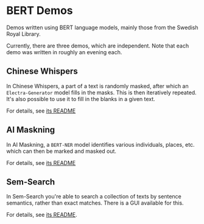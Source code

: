 # BERT Demos
Demos written using BERT language models, mainly those from the Swedish Royal Library.

Currently, there are three demos, which are independent. Note that each demo was written in roughly an evening each.

## Chinese Whispers
In Chinese Whispers, a part of a text is randomly masked, after which an `Electra-Generator` model fills in the masks. This is then iteratively repeated.
It's also possible to use it to fill in the blanks in a given text.

For details, see [its README](./Chinese%20Whispers/README.md)

## AI Maskning
In AI Maskning, a `BERT-NER` model identifies various individuals, places, etc. which can then be marked and masked out.

For details, see [its README](./AI%20Masking/README.md)
## Sem-Search
In Sem-Search you're able to search a collection of texts by sentence semantics, rather than exact matches. There is a GUI available for this.

For details, see [its README](./Sem-Search/README.md).
